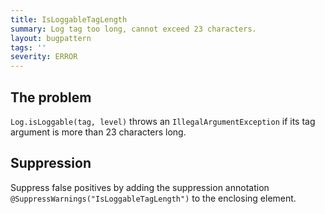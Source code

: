 ```yaml
---
title: IsLoggableTagLength
summary: Log tag too long, cannot exceed 23 characters.
layout: bugpattern
tags: ''
severity: ERROR
---
```


<!--
*** AUTO-GENERATED, DO NOT MODIFY ***
To make changes, edit the @BugPattern annotation or the explanation in docs/bugpattern.
-->


## The problem
`Log.isLoggable(tag, level)` throws an `IllegalArgumentException` if its tag
argument is more than 23 characters long.

## Suppression
Suppress false positives by adding the suppression annotation `@SuppressWarnings("IsLoggableTagLength")` to the enclosing element.

